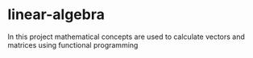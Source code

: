 # linear-algebra
In this project mathematical concepts are used to calculate vectors and matrices using functional programming

